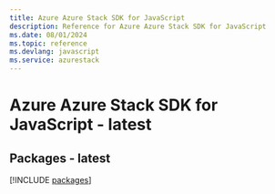 ```yaml
---
title: Azure Azure Stack SDK for JavaScript
description: Reference for Azure Azure Stack SDK for JavaScript
ms.date: 08/01/2024
ms.topic: reference
ms.devlang: javascript
ms.service: azurestack
---
```

# Azure Azure Stack SDK for JavaScript - latest
## Packages - latest
[!INCLUDE [packages](azure-stack-index.md)]